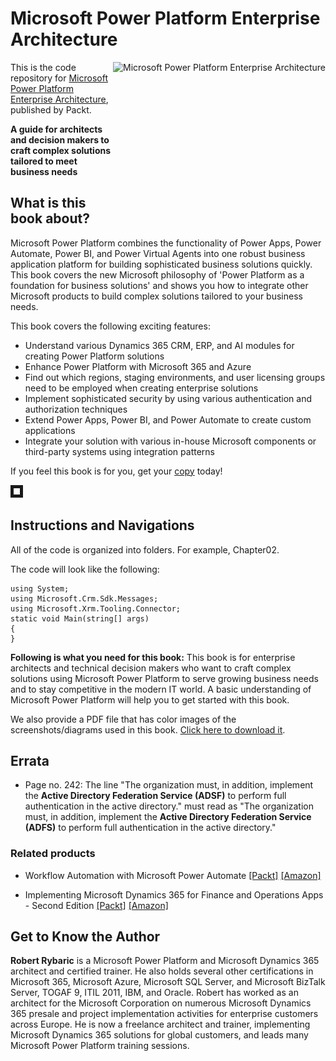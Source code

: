 # Microsoft Power Platform Enterprise Architecture

<a href="https://www.packtpub.com/business-other/microsoft-power-platform-enterprise-architecture?utm_source=github&utm_medium=repository&utm_campaign=9781800204577"><img src="https://static.packt-cdn.com/products/9781800204577/cover/smaller" alt="Microsoft Power Platform Enterprise Architecture" height="256px" align="right"></a>

This is the code repository for [Microsoft Power Platform Enterprise Architecture](https://www.packtpub.com/business-other/microsoft-power-platform-enterprise-architecture?utm_source=github&utm_medium=repository&utm_campaign=9781800204577), published by Packt.

**A guide for architects and decision makers to craft complex solutions tailored to meet business needs**

## What is this book about?
Microsoft Power Platform combines the functionality of Power Apps, Power Automate, Power BI, and Power Virtual Agents into one robust business application platform for building sophisticated business solutions quickly. This book covers the new Microsoft philosophy of 'Power Platform as a foundation for business solutions' and shows you how to integrate other Microsoft products to build complex solutions tailored to your business needs. 

This book covers the following exciting features:
* Understand various Dynamics 365 CRM, ERP, and AI modules for creating Power Platform solutions
* Enhance Power Platform with Microsoft 365 and Azure
* Find out which regions, staging environments, and user licensing groups need to be employed when creating enterprise solutions
* Implement sophisticated security by using various authentication and authorization techniques
* Extend Power Apps, Power BI, and Power Automate to create custom applications
* Integrate your solution with various in-house Microsoft components or third-party systems using integration patterns

If you feel this book is for you, get your [copy](https://www.amazon.com/dp/1800204574) today!

<a href="https://www.packtpub.com/?utm_source=github&utm_medium=banner&utm_campaign=GitHubBanner"><img src="https://raw.githubusercontent.com/PacktPublishing/GitHub/master/GitHub.png" 
alt="https://www.packtpub.com/" border="5" /></a>

## Instructions and Navigations
All of the code is organized into folders. For example, Chapter02.

The code will look like the following:
```
using System;
using Microsoft.Crm.Sdk.Messages;
using Microsoft.Xrm.Tooling.Connector;
static void Main(string[] args)
{
}
```

**Following is what you need for this book:**
This book is for enterprise architects and technical decision makers who want to craft complex solutions using Microsoft Power Platform to serve growing business needs and to stay competitive in the modern IT world. A basic understanding of Microsoft Power Platform will help you to get started with this book.

We also provide a PDF file that has color images of the screenshots/diagrams used in this book. [Click here to download it](https://static.packt-cdn.com/downloads/9781800204577_ColorImages.pdf).

## Errata

* Page no. 242: The line "The organization must, in addition, implement the **Active Directory Federation Service (ADSF)** to perform full authentication in the active directory." must read as "The organization must, in addition, implement the **Active Directory Federation Service (ADFS)** to perform full authentication in the active directory."

### Related products
* Workflow Automation with Microsoft Power Automate [[Packt]](https://www.packtpub.com/product/workflow-automation-with-microsoft-power-automate/9781839213793?utm_source=github&utm_medium=repository&utm_campaign=9781839213793) [[Amazon]](https://www.amazon.com/dp/1839213795)

* Implementing Microsoft Dynamics 365 for Finance and Operations Apps - Second Edition [[Packt]](https://www.packtpub.com/product/implementing-microsoft-dynamics-365-for-finance-and-operations-apps-second-edition/9781789950847?utm_source=github&utm_medium=repository&utm_campaign=9781789950847) [[Amazon]](https://www.amazon.com/dp/178728333X)


## Get to Know the Author
**Robert Rybaric**
is a Microsoft Power Platform and Microsoft Dynamics 365 architect and certified trainer. He also holds several other certifications in Microsoft 365, Microsoft Azure, Microsoft SQL Server, and Microsoft BizTalk Server, TOGAF 9, ITIL 2011, IBM, and Oracle.
Robert has worked as an architect for the Microsoft Corporation on numerous Microsoft Dynamics 365 presale and project implementation activities for enterprise customers across Europe.
He is now a freelance architect and trainer, implementing Microsoft Dynamics 365 solutions for global customers, and leads many Microsoft Power Platform training sessions.
